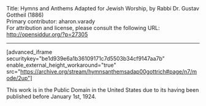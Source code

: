 <html>
<head></head>
<body>
Title: Hymns and Anthems Adapted for Jewish Worship, by Rabbi Dr. Gustav Gottheil (1886)<br />
Primary contributor: aharon.varady<br />
For attribution and license, please consult the following URL: <a href="http://opensiddur.org/?p=27305">http://opensiddur.org/?p=27305</a>
<p />
<hr />


[advanced_iframe securitykey="be1d939e6a1b36109171c7d5503b34cf9147aa7b" enable_external_height_workaround="true" src="https://archive.org/stream/hymnsanthemsadap00gottrich#page/n7/mode/2up"]

This work is in the Public Domain in the United States due to its having been published before January 1st, 1924.
</body>
</html>